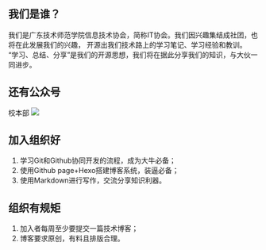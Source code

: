 
## 我们是谁？

我们是广东技术师范学院信息技术协会，简称IT协会。我们因兴趣集结成社团，也将在此发展我们的兴趣，
开源出我们技术路上的学习笔记、学习经验和教训。
“学习、总结、分享”是我们的开源思想，我们将在据此分享我们的知识，与大伙一同进步。

## 还有公众号

校本部
![](/themes/yilia/img/benbu.jpg)

## 加入组织好

1. 学习Git和Github协同开发的流程，成为大牛必备；
2. 使用Github page+Hexo搭建博客系统，装逼必备；
3. 使用Markdown进行写作，交流分享知识利器。

## 组织有规矩

1. 加入者每周至少要提交一篇技术博客；
2. 博客要求原创，有料且排版合理。
